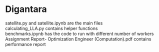 # Digantara
satellite.py and satellite.ipynb are the main files  
calculating_LLA.py contains helper functions  
benchmarks.ipynb has the code to run with different number of workers  
Assignment Report- Optimization Engineer (Computation).pdf contains performance report
